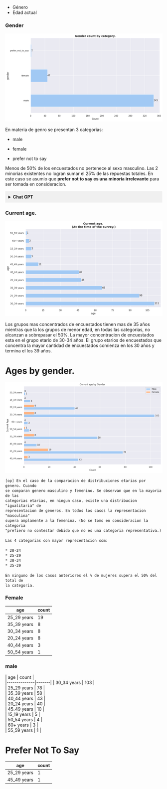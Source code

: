 - Género
- Edad actual

<!---
```highlight
**Highlighted Section**

This is a special highlighted section in your Markdown.
You can add more lines here, and they will all be highlighted.
```
--->

### Gender


![png](output_7_0.png)

En materia de genro se presentan 3 categorias:

+ male 

+ female

+ prefer not to say

Menos de 50% de los encuestados no pertenece al sexo masculino. Las 2 minorias
existentes no logran sumar el 25% de las repuestas totales. En este caso se
asumio que **prefer not to say es una minoria irrelevante** para ser tomada en
consideracion.


<details>
  <summary style="background-color: #f0f0f0; font-weight: bold; padding: 10px;">Chat GPT</summary>
  
  <div style="background-color: #f8f8f8; color: black; padding: 10px; margin-top: 10px;">
  Según los datos del censo de población y viviendas del Paraguay del año 2012,
  la distribución por género es aproximadamente equitativa. Según la Dirección
  General de Estadística, Encuestas y Censos (DGEEC), la población femenina
  representaba el 49.9% y la masculina el 50.1% de la población total. 

  <a href='https://www.dgeec.gov.py/'> Dirección General de Estadística, Encuestas y Censos (DGEEC) - Censo 2012</a>
  </div>


  <div style="background-color: #f8f8f8; color: black; padding: 10px; margin-top: 10px;">
  Según un informe de LinkedIn sobre la diversidad en la tecnología en América
  Latina en 2021, las mujeres representan aproximadamente el 30% de la fuerza
  laboral en tecnología en la región, lo que refleja una significativa brecha
  de género en comparación con otros sectores.

  <a href='https://business.linkedin.com/talent-solutions/blog/diversity/2021/diversity-in-tech-2021-report'>LinkedIn - Diversidad en Tecnología en América Latina (2021)</a>
  </div>

</details>




### Current age.

![png](output_11_0.png)

Los grupos mas concentrados de encuestados tienen mas de 35 años
mientras que la los grupos de menor edad, en todas las categorias, no alcanzan
a sobrepasar el 50%. La mayor concentracion de encuestados esta en el grupo
etario de 30-34 años. El grupo etarios de encuestados que concentra la
mayor cantidad de encuestados comienza en los 30 años y termina el los 39 años.

# Ages by gender.

![png](output_16_0.png)

```highlight
[op] En el caso de la comparacion de distribuciones etarias por genero. Cuando
se comparan genero masculino y femenino. Se observan que en la mayoria de las
categorias etarias, en ningun caso, existe una distribucion "igualitaria" de
representacion de generos. En todos los casos la representacion "masculina"
supera amplamente a la femenina. (No se tomo en consideracion la categoria
"prefiero no contestar debido que no es una categoria representativa.)

Las 4 categorias con mayor reprecentacion som:

* 20-24
* 25-29
* 30-34
* 35-39

En ninguno de los casos anteriores el % de mujeres supera el 50% del total de
la categoria.
```

### Female

| age         | count |
| ----------- | ----- |
| 25_29 years | 19    |
| 35_39 years | 8     |
| 30_34 years | 8     |
| 20_24 years | 8     |
| 40_44 years | 3     |
| 50_54 years | 1     |

### male

|    age       |  count  |\
|\--------------|-------|
|    30_34 years  |  103    |\
|    25_29 years  |   78    |\
|    35_39 years  |   58    |\
|    40_44 years  |   43    |\
|    20_24 years  |   40    |\
|    45_49 years  |   10    |\
|    15_19 years  |    5    |\
|    50_54 years  |    4    |\
|    60+ years    |    3    |\
|    55_59 years  |    1    |

# Prefer Not To Say

| age         | count |
| ----------- | ----- |
| 25_29 years | 1     |
| 45_49 years | 1     |
